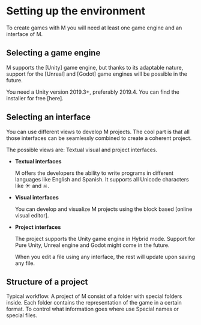 # Setting up the environment

To create games with M you will need at least one game engine and an interface
of M.

## Selecting a game engine

M supports the [Unity] game engine, but thanks to its adaptable nature, support
for the [Unreal] and [Godot] game engines will be possible in the future.

You need a Unity version 2019.3+, preferably 2019.4. You can find the installer
for free [here].

## Selecting an interface

You can use different views to develop M projects. The cool part is that all
those interfaces can be seamlessly combined to create a coherent project.

The possible views are: Textual visual and project interfaces.

* **Textual interfaces**

  M offers the developers the ability to write programs in different languages
  like English and Spanish. It supports all Unicode characters like ☀ and ☠.

* **Visual interfaces**

  You can develop and visualize M projects using the block based [online visual
  editor].

* **Project interfaces**

  The project supports the Unity game engine in Hybrid mode. Support for Pure
  Unity, Unreal engine and Godot might come in the future.

  When you edit a file using any interface, the rest will update upon saving any
  file.

## Structure of a project

Typical workflow. A project of M consist of a folder with special folders
inside. Each folder contains the representation of the game in a certain format.
To control what information goes where use Special names or special files.
